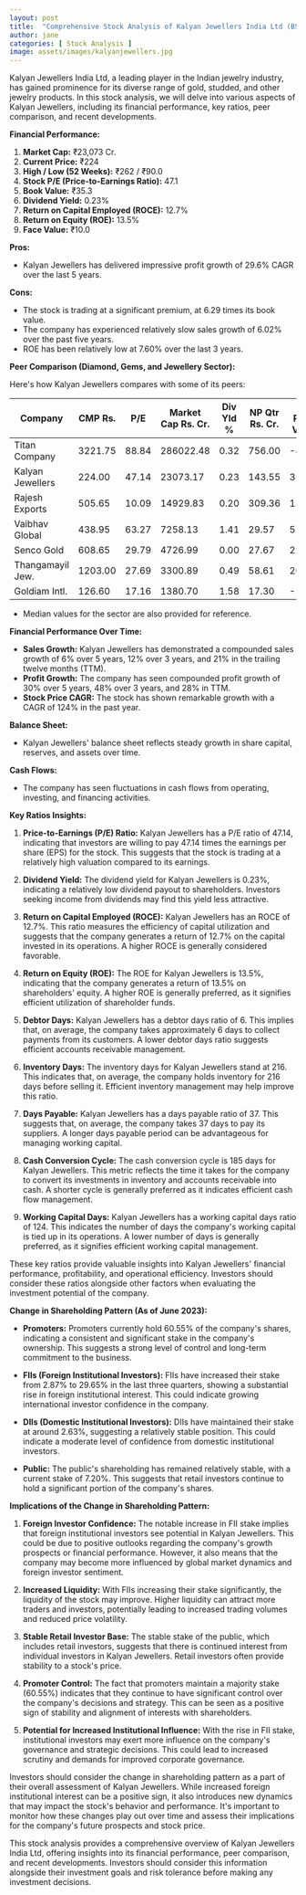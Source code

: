 ```yaml
---
layout: post
title:  "Comprehensive Stock Analysis of Kalyan Jewellers India Ltd (BSE: 543278, NSE: KALYANKJIL)"
author: jane
categories: [ Stock Analysis ]
image: assets/images/kalyanjewellers.jpg
---
```

Kalyan Jewellers India Ltd, a leading player in the Indian jewelry industry, has gained prominence for its diverse range of gold, studded, and other jewelry products. In this stock analysis, we will delve into various aspects of Kalyan Jewellers, including its financial performance, key ratios, peer comparison, and recent developments.

**Financial Performance:**

1. **Market Cap:** ₹23,073 Cr.
2. **Current Price:** ₹224
3. **High / Low (52 Weeks):** ₹262 / ₹90.0
4. **Stock P/E (Price-to-Earnings Ratio):** 47.1
5. **Book Value:** ₹35.3
6. **Dividend Yield:** 0.23%
7. **Return on Capital Employed (ROCE):** 12.7%
8. **Return on Equity (ROE):** 13.5%
9. **Face Value:** ₹10.0

**Pros:**
- Kalyan Jewellers has delivered impressive profit growth of 29.6% CAGR over the last 5 years.
  
**Cons:**
- The stock is trading at a significant premium, at 6.29 times its book value.
- The company has experienced relatively slow sales growth of 6.02% over the past five years.
- ROE has been relatively low at 7.60% over the last 3 years.

**Peer Comparison (Diamond, Gems, and Jewellery Sector):**

Here's how Kalyan Jewellers compares with some of its peers:

| Company           | CMP Rs. | P/E   | Market Cap Rs. Cr. | Div Yld % | NP Qtr Rs. Cr. | Qtr Profit Var % | Sales Qtr Rs. Cr. | Qtr Sales Var % | ROCE % |
|-------------------|---------|-------|---------------------|------------|-----------------|-------------------|--------------------|------------------|--------|
| Titan Company      | 3221.75 | 88.84 | 286022.48           | 0.32       | 756.00          | -4.08             | 11897.00           | 25.99            | 25.08  |
| Kalyan Jewellers  | 224.00  | 47.14 | 23073.17            | 0.23       | 143.55          | 33.20             | 4375.74            | 31.30            | 12.69  |
| Rajesh Exports     | 505.65  | 10.09 | 14929.83            | 0.20       | 309.36          | 13.84             | 85688.59           | 73.12            | 10.30  |
| Vaibhav Global     | 438.95  | 63.27 | 7258.13             | 1.41       | 29.57           | 51.02             | 658.25             | 4.77             | 11.12  |
| Senco Gold        | 608.65  | 29.79 | 4726.99             | 0.00       | 27.67           | 22.71             | 1305.40            | 29.60            | 17.24  |
| Thangamayil Jew.   | 1203.00 | 27.69 | 3300.89             | 0.49       | 58.61           | 208.80            | 960.10             | 16.18            | 16.82  |
| Goldiam Intl.      | 126.60  | 17.16 | 1380.70             | 1.58       | 17.30           | -18.58            | 119.77             | -11.22           | 20.93  |

- Median values for the sector are also provided for reference.

**Financial Performance Over Time:**

- **Sales Growth:** Kalyan Jewellers has demonstrated a compounded sales growth of 6% over 5 years, 12% over 3 years, and 21% in the trailing twelve months (TTM).
- **Profit Growth:** The company has seen compounded profit growth of 30% over 5 years, 48% over 3 years, and 28% in TTM.
- **Stock Price CAGR:** The stock has shown remarkable growth with a CAGR of 124% in the past year.

**Balance Sheet:**

- Kalyan Jewellers' balance sheet reflects steady growth in share capital, reserves, and assets over time.

**Cash Flows:**

- The company has seen fluctuations in cash flows from operating, investing, and financing activities.

**Key Ratios Insights:**

1. **Price-to-Earnings (P/E) Ratio:** Kalyan Jewellers has a P/E ratio of 47.14, indicating that investors are willing to pay 47.14 times the earnings per share (EPS) for the stock. This suggests that the stock is trading at a relatively high valuation compared to its earnings.

2. **Dividend Yield:** The dividend yield for Kalyan Jewellers is 0.23%, indicating a relatively low dividend payout to shareholders. Investors seeking income from dividends may find this yield less attractive.

3. **Return on Capital Employed (ROCE):** Kalyan Jewellers has an ROCE of 12.7%. This ratio measures the efficiency of capital utilization and suggests that the company generates a return of 12.7% on the capital invested in its operations. A higher ROCE is generally considered favorable.

4. **Return on Equity (ROE):** The ROE for Kalyan Jewellers is 13.5%, indicating that the company generates a return of 13.5% on shareholders' equity. A higher ROE is generally preferred, as it signifies efficient utilization of shareholder funds.

5. **Debtor Days:** Kalyan Jewellers has a debtor days ratio of 6. This implies that, on average, the company takes approximately 6 days to collect payments from its customers. A lower debtor days ratio suggests efficient accounts receivable management.

6. **Inventory Days:** The inventory days for Kalyan Jewellers stand at 216. This indicates that, on average, the company holds inventory for 216 days before selling it. Efficient inventory management may help improve this ratio.

7. **Days Payable:** Kalyan Jewellers has a days payable ratio of 37. This suggests that, on average, the company takes 37 days to pay its suppliers. A longer days payable period can be advantageous for managing working capital.

8. **Cash Conversion Cycle:** The cash conversion cycle is 185 days for Kalyan Jewellers. This metric reflects the time it takes for the company to convert its investments in inventory and accounts receivable into cash. A shorter cycle is generally preferred as it indicates efficient cash flow management.

9. **Working Capital Days:** Kalyan Jewellers has a working capital days ratio of 124. This indicates the number of days the company's working capital is tied up in its operations. A lower number of days is generally preferred, as it signifies efficient working capital management.

These key ratios provide valuable insights into Kalyan Jewellers' financial performance, profitability, and operational efficiency. Investors should consider these ratios alongside other factors when evaluating the investment potential of the company.

**Change in Shareholding Pattern (As of June 2023):**

- **Promoters:** Promoters currently hold 60.55% of the company's shares, indicating a consistent and significant stake in the company's ownership. This suggests a strong level of control and long-term commitment to the business.

- **FIIs (Foreign Institutional Investors):** FIIs have increased their stake from 2.87% to 29.65% in the last three quarters, showing a substantial rise in foreign institutional interest. This could indicate growing international investor confidence in the company.

- **DIIs (Domestic Institutional Investors):** DIIs have maintained their stake at around 2.63%, suggesting a relatively stable position. This could indicate a moderate level of confidence from domestic institutional investors.

- **Public:** The public's shareholding has remained relatively stable, with a current stake of 7.20%. This suggests that retail investors continue to hold a significant portion of the company's shares.

**Implications of the Change in Shareholding Pattern:**

1. **Foreign Investor Confidence:** The notable increase in FII stake implies that foreign institutional investors see potential in Kalyan Jewellers. This could be due to positive outlooks regarding the company's growth prospects or financial performance. However, it also means that the company may become more influenced by global market dynamics and foreign investor sentiment.

2. **Increased Liquidity:** With FIIs increasing their stake significantly, the liquidity of the stock may improve. Higher liquidity can attract more traders and investors, potentially leading to increased trading volumes and reduced price volatility.

3. **Stable Retail Investor Base:** The stable stake of the public, which includes retail investors, suggests that there is continued interest from individual investors in Kalyan Jewellers. Retail investors often provide stability to a stock's price.

4. **Promoter Control:** The fact that promoters maintain a majority stake (60.55%) indicates that they continue to have significant control over the company's decisions and strategy. This can be seen as a positive sign of stability and alignment of interests with shareholders.

5. **Potential for Increased Institutional Influence:** With the rise in FII stake, institutional investors may exert more influence on the company's governance and strategic decisions. This could lead to increased scrutiny and demands for improved corporate governance.

Investors should consider the change in shareholding pattern as a part of their overall assessment of Kalyan Jewellers. While increased foreign institutional interest can be a positive sign, it also introduces new dynamics that may impact the stock's behavior and performance. It's important to monitor how these changes play out over time and assess their implications for the company's future prospects and stock price.

This stock analysis provides a comprehensive overview of Kalyan Jewellers India Ltd, offering insights into its financial performance, peer comparison, and recent developments. Investors should consider this information alongside their investment goals and risk tolerance before making any investment decisions.